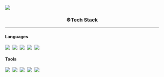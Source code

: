 <img src="https://capsule-render.vercel.app/api?type=waving&height=300&color=87cefa&text=This%20is%20Hyeonsik's%20Github&animation=fadeIn"/>

<h3 align="center">⚙Tech Stack </h3>
<hr />

<h4>Languages</h4>
<div>
  <img src="https://img.shields.io/badge/Python-3776AB?style=flat&logo=Python&logoColor=white" />&nbsp;
  <img src="https://img.shields.io/badge/Pytorch-EE4C2C?style=flat&logo=Pytorch&logoColor=white" />&nbsp;
  <img src="https://img.shields.io/badge/SQL-4479A1?style=flat&logo=MySQL&logoColor=white" />&nbsp;
  <img src="https://img.shields.io/badge/R-276DC3?style=flat&logo=R&logoColor=white" />&nbsp;
  <img src="https://img.shields.io/badge/Excel-217346?style=flat&logo=Microsoft Excel&logoColor=white" />&nbsp;
</div>

<h4>Tools</h4>
<div>
  <img src="https://img.shields.io/badge/Jupyter-F37626?style=flat&logo=Jupyter&logoColor=white" />&nbsp;
  <img src="https://img.shields.io/badge/VSCode-007ACC?style=flat&logo=Visual Studio Code&logoColor=white" />&nbsp;
  <img src="https://img.shields.io/badge/Google Colab-F9AB00?style=flat&logo=Google Colab&logoColor=white" />&nbsp;
  <img src="https://img.shields.io/badge/GitHub-181717?style=flat&logo=GitHub&logoColor=white" />&nbsp;
  <img src="https://img.shields.io/badge/Slack-4A154B?style=flat&logo=Slack&logoColor=white" />&nbsp;
</div>







